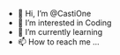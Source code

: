 - 👋 Hi, I’m @CastiOne
- 👀 I’m interested in Coding 
- 🌱 I’m currently learning 
- 📫 How to reach me ...

<!---
nsalamba/nsalamba is a ✨ special ✨ repository because its `README.md` (this file) appears on your GitHub profile.
You can click the Preview link to take a look at your changes.
--->
